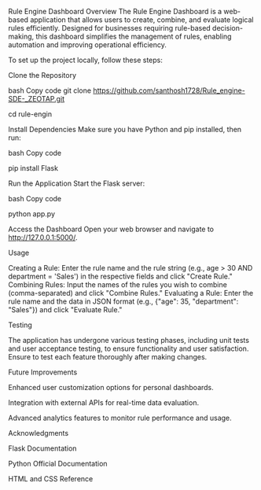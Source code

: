 Rule Engine Dashboard
Overview
The Rule Engine Dashboard is a web-based application that allows users to create, combine, and evaluate logical rules efficiently. Designed for businesses requiring rule-based decision-making, this dashboard simplifies the management of rules, enabling automation and improving operational efficiency.


To set up the project locally, follow these steps:

Clone the Repository


bash
Copy code
git clone https://github.com/santhosh1728/Rule_engine-SDE-_ZEOTAP.git

cd rule-engin

Install Dependencies Make sure you have Python and pip installed, then run:


bash
Copy code

pip install Flask

Run the Application Start the Flask server:

bash
Copy code

python app.py

Access the Dashboard Open your web browser and navigate to http://127.0.0.1:5000/.


Usage

Creating a Rule: Enter the rule name and the rule string (e.g., age > 30 AND department = 'Sales') in the respective fields and click "Create Rule."
Combining Rules: Input the names of the rules you wish to combine (comma-separated) and click "Combine Rules."
Evaluating a Rule: Enter the rule name and the data in JSON format (e.g., {"age": 35, "department": "Sales"}) and click "Evaluate Rule."


Testing

The application has undergone various testing phases, including unit tests and user acceptance testing, to ensure functionality and user satisfaction. Ensure to test each feature thoroughly after making changes.


Future Improvements

Enhanced user customization options for personal dashboards.

Integration with external APIs for real-time data evaluation.

Advanced analytics features to monitor rule performance and usage.


Acknowledgments

Flask Documentation

Python Official Documentation

HTML and CSS Reference
